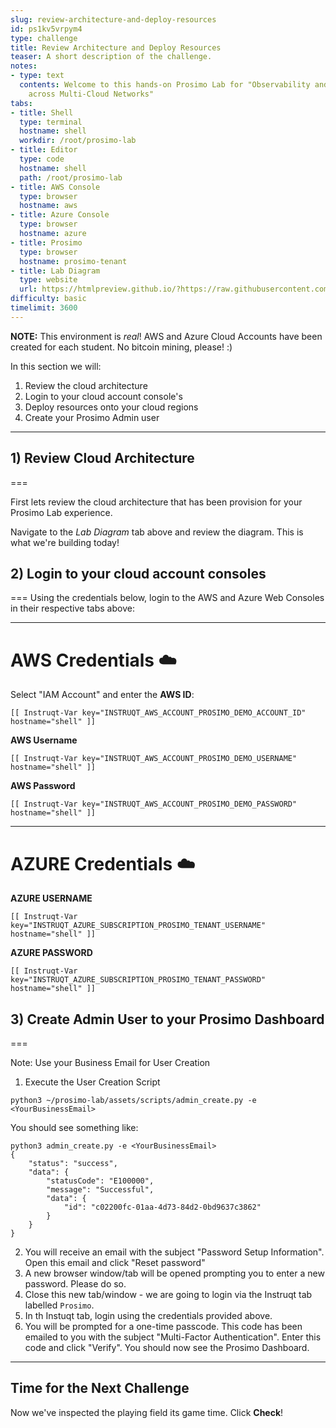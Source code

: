 ```yaml
---
slug: review-architecture-and-deploy-resources
id: ps1kv5vrpym4
type: challenge
title: Review Architecture and Deploy Resources
teaser: A short description of the challenge.
notes:
- type: text
  contents: Welcome to this hands-on Prosimo Lab for "Observability and Troubleshooting
    across Multi-Cloud Networks"
tabs:
- title: Shell
  type: terminal
  hostname: shell
  workdir: /root/prosimo-lab
- title: Editor
  type: code
  hostname: shell
  path: /root/prosimo-lab
- title: AWS Console
  type: browser
  hostname: aws
- title: Azure Console
  type: browser
  hostname: azure
- title: Prosimo
  type: browser
  hostname: prosimo-tenant
- title: Lab Diagram
  type: website
  url: https://htmlpreview.github.io/?https://raw.githubusercontent.com/prosimo-io/ProsimoLabs/main/instruqt-tracks/prosimo-lab-observe-and-troubleshoot/assets/images/Prosimo_Lab_Architecture.html
difficulty: basic
timelimit: 3600
---
```


**NOTE:** This environment is *real*! AWS and Azure Cloud Accounts have been created for each student. No bitcoin mining, please! :)

In this section we will:
1) Review the cloud architecture
2) Login to your cloud account console's
3) Deploy resources onto your cloud regions
4) Create your Prosimo Admin user

---

## 1) Review Cloud Architecture
===

First lets review the cloud architecture that has been provision for your Prosimo Lab experience.

Navigate to the *Lab Diagram* tab above and review the diagram. This is what we're building today!


## 2) Login to your cloud account consoles
===
Using the credentials below, login to the AWS and Azure Web Consoles in their respective tabs above:

---
# AWS Credentials ☁️

Select "IAM Account" and enter the **AWS ID**:
```
[[ Instruqt-Var key="INSTRUQT_AWS_ACCOUNT_PROSIMO_DEMO_ACCOUNT_ID" hostname="shell" ]]
```

**AWS Username**
```
[[ Instruqt-Var key="INSTRUQT_AWS_ACCOUNT_PROSIMO_DEMO_USERNAME" hostname="shell" ]]
```

**AWS Password**
```
[[ Instruqt-Var key="INSTRUQT_AWS_ACCOUNT_PROSIMO_DEMO_PASSWORD" hostname="shell" ]]
```

---

# AZURE Credentials ☁️

**AZURE USERNAME**
```
[[ Instruqt-Var key="INSTRUQT_AZURE_SUBSCRIPTION_PROSIMO_TENANT_USERNAME" hostname="shell" ]]
```

**AZURE PASSWORD**
```
[[ Instruqt-Var key="INSTRUQT_AZURE_SUBSCRIPTION_PROSIMO_TENANT_PASSWORD" hostname="shell" ]]
```



## 3) Create Admin User to your Prosimo Dashboard
===

Note: Use your Business Email for User Creation

1. Execute the User Creation Script

```
python3 ~/prosimo-lab/assets/scripts/admin_create.py -e <YourBusinessEmail>
```

You should see something like:

```
python3 admin_create.py -e <YourBusinessEmail>
{
    "status": "success",
    "data": {
        "statusCode": "E100000",
        "message": "Successful",
        "data": {
            "id": "c02200fc-01aa-4d73-84d2-0bd9637c3862"
        }
    }
}
```

2. You will receive an email with the subject "Password Setup Information". Open this email and click "Reset password"
3. A new browser window/tab will be opened prompting you to enter a new password. Please do so.
4. Close this new tab/window - we are going to login via the Instruqt tab labelled `Prosimo`.
5. In th Instuqt tab, login using the credentials provided above.
6. You will be prompted for a one-time passcode. This code has been emailed to you with the subject "Multi-Factor Authentication". Enter this code and click "Verify". You should now see the Prosimo Dashboard.

---

## Time for the Next Challenge

Now we've inspected the playing field its game time. Click **Check**!